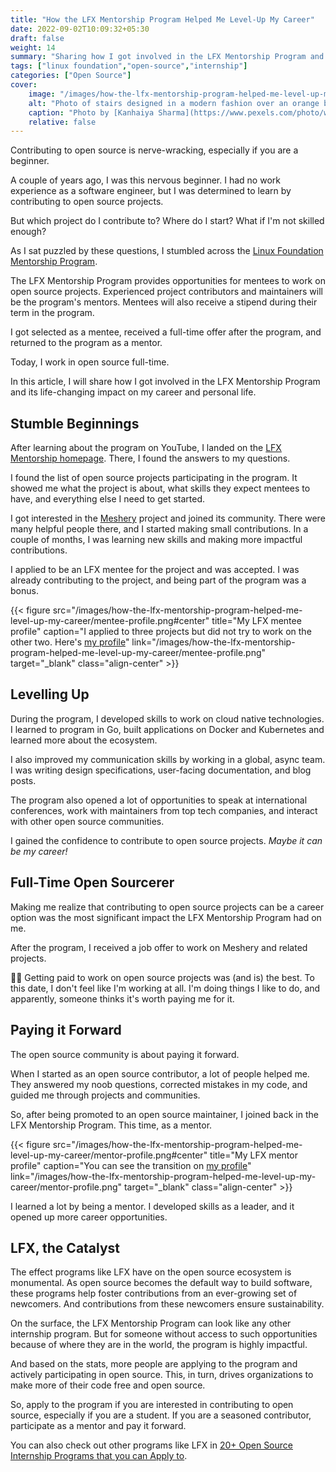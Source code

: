 ```yaml
---
title: "How the LFX Mentorship Program Helped Me Level-Up My Career"
date: 2022-09-02T10:09:32+05:30
draft: false
weight: 14
summary: "Sharing how I got involved in the LFX Mentorship Program and its life-changing impact on my career and personal life."
tags: ["linux foundation","open-source","internship"]
categories: ["Open Source"]
cover:
    image: "/images/how-the-lfx-mentorship-program-helped-me-level-up-my-career/banner-stairs.jpeg"
    alt: "Photo of stairs designed in a modern fashion over an orange background"
    caption: "Photo by [Kanhaiya Sharma](https://www.pexels.com/photo/white-plastic-tool-on-orange-surface-1306256)"
    relative: false
---
```


Contributing to open source is nerve-wracking, especially if you are a beginner.

A couple of years ago, I was this nervous beginner. I had no work experience as a software engineer, but I was determined to learn by contributing to open source projects.

But which project do I contribute to? Where do I start? What if I'm not skilled enough?

As I sat puzzled by these questions, I stumbled across the [Linux Foundation Mentorship Program](https://lfx.linuxfoundation.org/tools/mentorship/).

The LFX Mentorship Program provides opportunities for mentees to work on open source projects. Experienced project contributors and maintainers will be the program's mentors. Mentees will also receive a stipend during their term in the program.

I got selected as a mentee, received a full-time offer after the program, and returned to the program as a mentor.

Today, I work in open source full-time.

In this article, I will share how I got involved in the LFX Mentorship Program and its life-changing impact on my career and personal life.

## Stumble Beginnings

After learning about the program on YouTube, I landed on the [LFX Mentorship homepage](https://mentorship.lfx.linuxfoundation.org/#projects_all). There, I found the answers to my questions.

I found the list of open source projects participating in the program. It showed me what the project is about, what skills they expect mentees to have, and everything else I need to get started.

I got interested in the [Meshery](https://mentorship.lfx.linuxfoundation.org/project/0d6fd362-04a1-4086-a6e7-ec753ed4a60b) project and joined its community. There were many helpful people there, and I started making small contributions. In a couple of months, I was learning new skills and making more impactful contributions.

I applied to be an LFX mentee for the project and was accepted. I was already contributing to the project, and being part of the program was a bonus.

{{< figure src="/images/how-the-lfx-mentorship-program-helped-me-level-up-my-career/mentee-profile.png#center" title="My LFX mentee profile" caption="I applied to three projects but did not try to work on the other two. Here's [my profile](https://mentorship.lfx.linuxfoundation.org/mentee/bc364b11-a4ab-4b18-b81e-e071bbcfb40c)" link="/images/how-the-lfx-mentorship-program-helped-me-level-up-my-career/mentee-profile.png" target="_blank" class="align-center" >}}

## Levelling Up

During the program, I developed skills to work on cloud native technologies. I learned to program in Go, built applications on Docker and Kubernetes and learned more about the ecosystem.

I also improved my communication skills by working in a global, async team. I was writing design specifications, user-facing documentation, and blog posts.

The program also opened a lot of opportunities to speak at international conferences, work with maintainers from top tech companies, and interact with other open source communities.

I gained the confidence to contribute to open source projects. _Maybe it can be my career!_

## Full-Time Open Sourcerer

Making me realize that contributing to open source projects can be a career option was the most significant impact the LFX Mentorship Program had on me.

After the program, I received a job offer to work on Meshery and related projects.

🧙‍♂️ Getting paid to work on open source projects was (and is) the best. To this date, I don't feel like I'm working at all. I'm doing things I like to do, and apparently, someone thinks it's worth paying me for it.

## Paying it Forward

The open source community is about paying it forward.

When I started as an open source contributor, a lot of people helped me. They answered my noob questions, corrected mistakes in my code, and guided me through projects and communities.

So, after being promoted to an open source maintainer, I joined back in the LFX Mentorship Program. This time, as a mentor.

{{< figure src="/images/how-the-lfx-mentorship-program-helped-me-level-up-my-career/mentor-profile.png#center" title="My LFX mentor profile" caption="You can see the transition on [my profile](https://mentorship.lfx.linuxfoundation.org/mentor/bc364b11-a4ab-4b18-b81e-e071bbcfb40c)" link="/images/how-the-lfx-mentorship-program-helped-me-level-up-my-career/mentor-profile.png" target="_blank" class="align-center" >}}

I learned a lot by being a mentor. I developed skills as a leader, and it opened up more career opportunities.

## LFX, the Catalyst

The effect programs like LFX have on the open source ecosystem is monumental. As open source becomes the default way to build software, these programs help foster contributions from an ever-growing set of newcomers. And contributions from these newcomers ensure sustainability.

On the surface, the LFX Mentorship Program can look like any other internship program. But for someone without access to such opportunities because of where they are in the world, the program is highly impactful.

And based on the stats, more people are applying to the program and actively participating in open source. This, in turn, drives organizations to make more of their code free and open source.

So, apply to the program if you are interested in contributing to open source, especially if you are a student. If you are a seasoned contributor, participate as a mentor and pay it forward.

You can also check out other programs like LFX in [20+ Open Source Internship Programs that you can Apply to](/posts/open-source-internship-programs).
